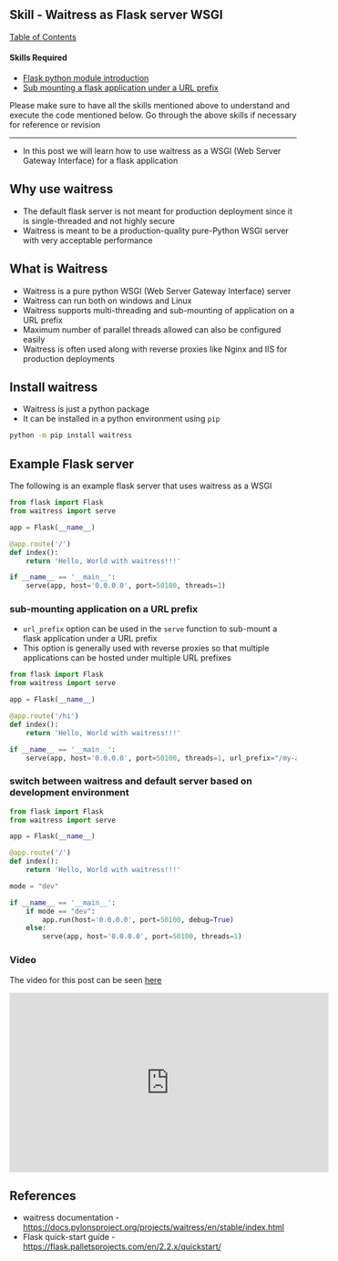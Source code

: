 ## Skill - Waitress as Flask server WSGI

[Table of Contents](https://nagasudhir.blogspot.com/2020/04/taming-python-table-of-contents.html)

#### Skills Required
* [Flask python module introduction](https://nagasudhir.blogspot.com/2022/04/flask-python-module-introduction-for.html)
* [Sub mounting a flask application under a URL prefix](https://nagasudhir.blogspot.com/2022/08/sub-mounting-flask-application-under.html)

Please make sure to have all the skills mentioned above to understand and execute the code mentioned below. Go through the above skills if necessary for reference or revision

<hr/>

* In this post we will learn how to use waitress as a WSGI (Web Server Gateway Interface) for a flask application

## Why use waitress
* The default flask server is not meant for production deployment since it is single-threaded and not highly secure
* Waitress is meant to be a production-quality pure-Python WSGI server with very acceptable performance

## What is Waitress
* Waitress is a pure python WSGI (Web Server Gateway Interface) server
* Waitress can run both on windows and Linux
* Waitress supports multi-threading and sub-mounting of application on a URL prefix
* Maximum number of parallel threads allowed can also be configured easily
* Waitress is often used along with reverse proxies like Nginx and IIS for production deployments

## Install waitress
* Waitress is just a python package
* It can be installed in a python environment using `pip`
```bat
python -m pip install waitress
```

## Example Flask server
The following is an example flask server that uses waitress as a WSGI
```py
from flask import Flask
from waitress import serve

app = Flask(__name__)

@app.route('/')
def index():
    return 'Hello, World with waitress!!!'

if __name__ == '__main__':
    serve(app, host='0.0.0.0', port=50100, threads=1)
```

### sub-mounting application on a URL prefix
* `url_prefix` option can be used in the `serve` function to sub-mount a flask application under a URL prefix
* This option is generally used with reverse proxies so that multiple applications can be hosted under multiple URL prefixes

```py
from flask import Flask
from waitress import serve

app = Flask(__name__)

@app.route('/hi')
def index():
    return 'Hello, World with waitress!!!'

if __name__ == '__main__':
    serve(app, host='0.0.0.0', port=50100, threads=1, url_prefix="/my-app")
```

### switch between waitress and default server based on development environment
```py
from flask import Flask
from waitress import serve

app = Flask(__name__)

@app.route('/')
def index():
    return 'Hello, World with waitress!!!'

mode = "dev"

if __name__ == '__main__':
    if mode == "dev":
        app.run(host='0.0.0.0', port=50100, debug=True)
    else:
        serve(app, host='0.0.0.0', port=50100, threads=1)

```

### Video
The video for this post can be seen [here](https://youtu.be/tovsUQu6kBU)

<iframe width="560" height="315" src="https://www.youtube.com/embed/j5IQI4aW9ZU" title="YouTube video player" frameborder="0" allow="accelerometer; autoplay; clipboard-write; encrypted-media; gyroscope; picture-in-picture" allowfullscreen></iframe>


## References
* waitress documentation - https://docs.pylonsproject.org/projects/waitress/en/stable/index.html
* Flask quick-start guide - https://flask.palletsprojects.com/en/2.2.x/quickstart/

<!--stackedit_data:
eyJoaXN0b3J5IjpbLTE0NjQ4NzA0MzQsMTE5ODMwMjQ1NiwtMT
c0ODYzMDA0NiwtNjMxNTM3MTY4LDg4MDE3OTE1LDE1Njk4NzY5
ODksMTQ4NzYxMjk4NCwtNzQwNDE3Mjk3LC0xNTY5NTc4NjY1LC
0xNzE3MDI2MDMzLDc4ODc4OTMwM119
-->